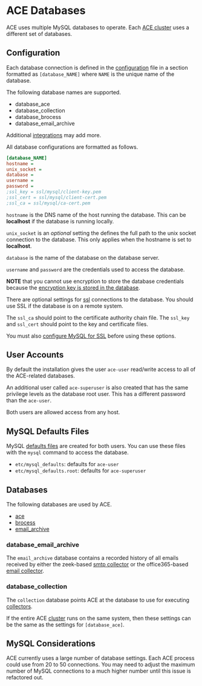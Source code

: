 # ACE Databases

ACE uses multiple MySQL databases to operate. Each [ACE cluster](../design/engine_cluster.md) uses a different set of databases.

## Configuration

Each database connection is defined in the [configuration](../design/configuration.md) file in a section formatted as `[database_NAME]` where `NAME` is the unique name of the database.

The following database names are supported.

- database_ace
- database_collection
- database_brocess
- database_email_archive

Additional [integrations](link) may add more.

All database configurations are formatted as follows.

```ini
[database_NAME]
hostname =
unix_socket =
database =
username =
password =
;ssl_key = ssl/mysql/client-key.pem
;ssl_cert = ssl/mysql/client-cert.pem
;ssl_ca = ssl/mysql/ca-cert.pem
```

`hostname` is the DNS name of the host running the database. This can be **localhost** if the database is running locally.

`unix_socket` is an *optional* setting the defines the full path to the unix socket connection to the database. This only applies when the hostname is set to **localhost**.

`database` is the name of the database on the database server.

`username` and `password` are the credentials used to access the database.

**NOTE** that you cannot use encryption to store the database credentials because the [encryption key is stored in the database](../admin/encryption#configuration).

There are optional settings for [ssl](../design/ssl.md) connections to the database. You should use SSL if the database is on a remote system.

The `ssl_ca` should point to the certificate authority chain file. The `ssl_key` and `ssl_cert` should point to the key and certificate files.

You must also [configure MySQL for SSL](https://dev.mysql.com/doc/refman/5.7/en/encrypted-connections.html) before using these options.

## User Accounts

By default the installation gives the user `ace-user` read/write access to all of the ACE-related databases.

An additional user called `ace-superuser` is also created that has the same privilege levels as the database root user. This has a different password than the `ace-user`.

Both users are allowed access from any host.

## MySQL Defaults Files

MySQL [defaults files](https://dev.mysql.com/doc/refman/5.7/en/option-file-options.html#option_general_defaults-file) are created for both users. You can use these files with the `mysql` command to access the database.

- `etc/mysql_defaults`: defaults for `ace-user`
- `etc/mysql_defaults.root`: defaults for `ace-superuser`

## Databases

The following databases are used by ACE.

- [ace](ace.md)
- [brocess](brocess.md)
- [email_archive](email_archive.md)

### database_email_archive

The `email_archive` database contains a recorded history of all emails received by either the zeek-based [smtp collector](../design/smtp_collector.md) or the office365-based [email collector](../design/email_collector.md).

### database_collection

The `collection` database points ACE at the database to use for executing [collectors](../design/collector.md). 

If the entire ACE [cluster](../design/engine_cluster.md) runs on the same system, then these settings can be the same as the settings for `[database_ace]`.

## MySQL Considerations

ACE currently uses a large number of database settings. Each ACE process could use from 20 to 50 connections. You may need to adjust the maximum number of MySQL connections to a much higher number until this issue is refactored out.
